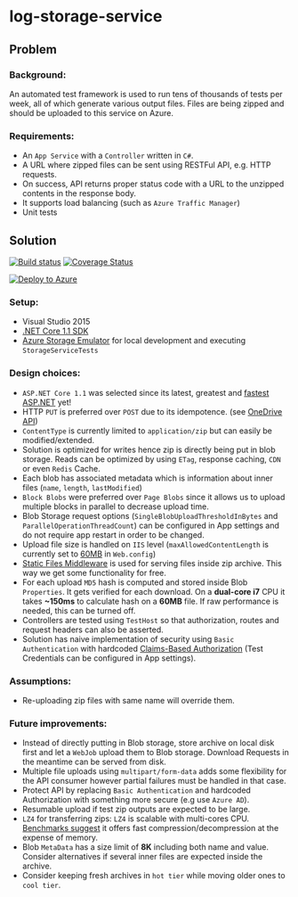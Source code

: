 # log-storage-service

## **Problem**

### Background: 
An automated test framework is used to run tens of thousands of tests per week, all of which generate various output files. Files are being zipped and should be uploaded to this service on Azure. 

### Requirements:
- An `App Service` with a `Controller` written in `C#`.  
- A URL where zipped files can be sent using RESTFul API, e.g. HTTP requests.  
- On success, API returns proper status code with a URL to the unzipped contents in the response body.  
- It supports load balancing (such as `Azure Traffic Manager`)
- Unit tests

## **Solution**
[![Build status](https://ci.appveyor.com/api/projects/status/h7mt1xy2hb8r7d1b?svg=true)](https://ci.appveyor.com/project/syedhassaanahmed/log-storage-service)
[![Coverage Status](https://coveralls.io/repos/github/syedhassaanahmed/log-storage-service/badge.svg?branch=develop)](https://coveralls.io/github/syedhassaanahmed/log-storage-service?branch=develop)

[![Deploy to Azure](http://azuredeploy.net/deploybutton.png)](https://azuredeploy.net/)

### Setup:
- Visual Studio 2015
- [.NET Core 1.1 SDK](https://www.microsoft.com/net/download/core#/current)
- [Azure Storage Emulator](https://docs.microsoft.com/en-us/azure/storage/storage-use-emulator) for local development and executing `StorageServiceTests`

### Design choices:
- `ASP.NET Core 1.1` was selected since its latest, greatest and [fastest ASP.NET](https://blogs.msdn.microsoft.com/webdev/2016/11/16/announcing-asp-net-core-1-1/) yet! 
- HTTP `PUT` is preferred over `POST` due to its idempotence. (see [OneDrive API](https://dev.onedrive.com/items/upload_put.htm))
- `ContentType` is currently limited to `application/zip` but can easily be modified/extended.
- Solution is optimized for writes hence zip is directly being put in blob storage. Reads can be optimized by using `ETag`, response caching, `CDN` or even `Redis` Cache.
- Each blob has associated metadata which is information about inner files (`name`, `length`, `lastModified`)
- `Block Blobs` were preferred over `Page Blobs` since it allows us to upload multiple blocks in parallel to decrease upload time.
- Blob Storage request options (`SingleBlobUploadThresholdInBytes` and `ParallelOperationThreadCount`) can be configured in App settings and do not require app restart in order to be changed.
- Upload file size is handled on `IIS` level (`maxAllowedContentLength` is currently set to [60MB](https://docs.microsoft.com/en-us/azure/azure-subscription-service-limits#storage-limits) in `Web.config`)
- [Static Files Middleware](https://docs.microsoft.com/en-us/aspnet/core/fundamentals/static-files) is used for serving files inside zip archive. This way we get some functionality for free.
- For each upload `MD5` hash is computed and stored inside Blob `Properties`. It gets verified for each download. On a **dual-core i7** CPU it takes **~150ms** to calculate hash on a **60MB** file. If raw performance is needed, this can be turned off.
- Controllers are tested using `TestHost` so that authorization, routes and request headers can also be asserted.
- Solution has naive implementation of security using `Basic Authentication` with hardcoded [Claims-Based Authorization](https://docs.microsoft.com/en-us/aspnet/core/security/authorization/claims) (Test Credentials can be configured in App settings). 

### Assumptions:
- Re-uploading zip files with same name will override them.

### Future improvements:
- Instead of directly putting in Blob storage, store archive on local disk first and let a `WebJob` upload them to Blob storage. Download Requests in the meantime can be served from disk.
- Multiple file uploads using `multipart/form-data` adds some flexibility for the API consumer however partial failures must be handled in that case.
- Protect API by replacing `Basic Authentication` and hardcoded Authorization with something more secure (e.g use `Azure AD`).
- Resumable upload if test zip outputs are expected to be large.
- `LZ4` for transferring zips: `LZ4` is scalable with multi-cores CPU. [Benchmarks suggest](http://catchchallenger.first-world.info/wiki/Quick_Benchmark:_Gzip_vs_Bzip2_vs_LZMA_vs_XZ_vs_LZ4_vs_LZO) it offers fast compression/decompression at the expense of memory.
- Blob `MetaData` has a size limit of **8K** including both name and value. Consider alternatives if several inner files are expected inside the archive.
- Consider keeping fresh archives in `hot tier` while moving older ones to `cool tier`.